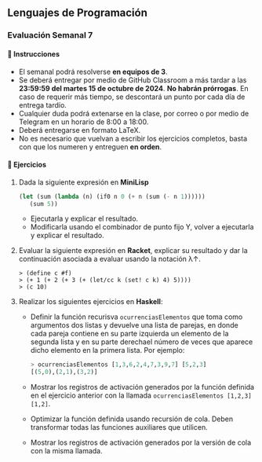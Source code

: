 ## Lenguajes de Programación
### Evaluación Semanal 7

#### 📝 Instrucciones

- El semanal podrá resolverse **en equipos de 3**.
- Se deberá entregar por medio de GitHub Classroom a más tardar a las **23:59:59 del martes 15 de octubre de 2024**. **No habrán prórrogas**. En caso de requerir más tiempo, se descontará un punto por cada día de entrega tardío.
- Cualquier duda podrá extenarse en la clase, por correo o por medio de Telegram en un horario de 8:00 a 18:00.
- Deberá entregarse en formato LaTeX.
- No es necesario que vuelvan a escribir los ejercicios completos, basta con que los numeren y entreguen **en orden**.

#### 🚀 Ejercicios

1. Dada la siguiente expresión en **MiniLisp**
   ```lisp
   (let (sum (lambda (n) (if0 n 0 (+ n (sum (- n 1))))))
      (sum 5))
   ```

   - Ejecutarla y explicar el resultado.
   - Modificarla usando el combinador de punto fijo Y, volver a ejecutarla y explicar el resultado.
  
2. Evaluar la siguiente expresión en **Racket**, explicar su resultado y dar la continuación asociada a evaluar usando la notación λ↑.

   ```racket
   > (define c #f)
   > (+ 1 (+ 2 (+ 3 (+ (let/cc k (set! c k) 4) 5))))
   > (c 10)
   ```

3. Realizar los siguientes ejercicios en **Haskell**:
   - Definir la función recurisva `ocurrenciasElementos` que toma como argumentos dos listas y devuelve una lista de parejas, en donde cada pareja contiene en su parte izquierda un elemento de la segunda lista y en su parte derechael número de veces que aparece dicho elemento en la primera lista. Por ejemplo:

     ```haskell
     > ocurrenciasElementos [1,3,6,2,4,7,3,9,7] [5,2,3]
     [(5,0),(2,1),(3,2)]
     ```
   - Mostrar los registros de activación generados por la función definida en el ejercicio anterior con la llamada `ocurrenciasElementos [1,2,3] [1,2]`.
     
   - Optimizar la función definida usando recursión de cola. Deben transformar todas las funciones auxiliares que utilicen.
     
   - Mostrar los registros de activación generados por la versión de cola con la misma llamada.
